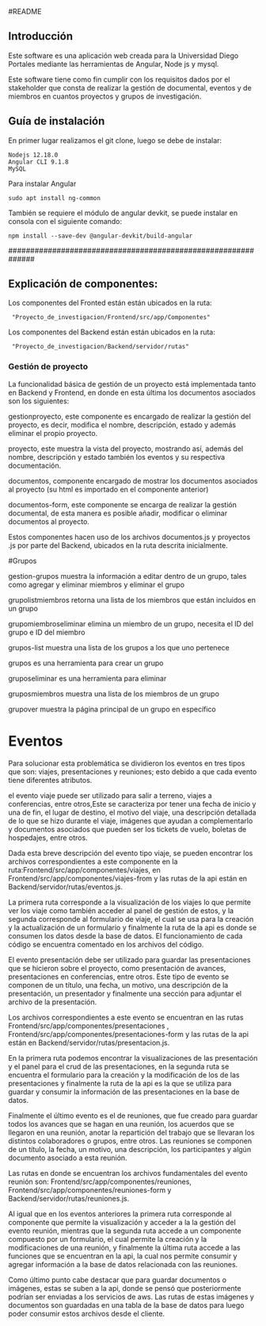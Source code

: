 #README

## Introducción

Este software es una aplicación web creada para la Universidad Diego Portales mediante las herramientas de Angular, Node js y mysql.

Este software tiene como fin cumplir con los requisitos dados por el stakeholder que consta de realizar la gestión de documental, eventos y de miembros en cuantos proyectos y grupos de investigación.


 ## Guía de instalación

En primer lugar realizamos el git clone, luego se debe de instalar:

```
Nodejs 12.18.0
Angular CLI 9.1.8
MySQL
```
Para instalar Angular 
```
sudo apt install ng-common

```


También se requiere el módulo de angular devkit, se puede instalar en consola con el siguiente comando:

```
npm install --save-dev @angular-devkit/build-angular
```


##############################################################

## Explicación de componentes:


Los componentes del Fronted están están ubicados en la ruta:
```
 "Proyecto_de_investigacion/Frontend/src/app/Componentes"
```

Los componentes del Backend están están ubicados en la ruta:
```
 "Proyecto_de_investigacion/Backend/servidor/rutas"
```

### Gestión de proyecto
La funcionalidad básica de gestión de un proyecto está implementada tanto en Backend y Frontend, en donde en esta última los documentos asociados son los siguientes:

gestionproyecto, este componente es encargado de realizar la gestión del proyecto, es decir, modifica el nombre, descripción, estado y además eliminar el propio proyecto.

proyecto, este muestra la vista del proyecto, mostrando así, además del nombre, descripción y estado también los eventos y su respectiva documentación.

documentos, componente encargado de mostrar los documentos asociados al proyecto (su html es importado en el componente anterior)

documentos-form, este componente se encarga de realizar la gestión documental, de esta manera es posible añadir, modificar o eliminar documentos al proyecto.

Estos componentes hacen uso de los archivos documentos.js y proyectos .js por parte del Backend, ubicados en la ruta descrita inicialmente.

#Grupos

gestion-grupos muestra la información a editar dentro de un grupo, tales como agregar y eliminar miembros y eliminar el grupo

grupolistmiembros retorna una lista de los miembros que están incluidos en un grupo

grupomiembroseliminar elimina un miembro de un grupo, necesita el ID del grupo e ID del miembro

grupos-list muestra una lista de los grupos a los que uno pertenece

grupos es una herramienta para crear un grupo

gruposeliminar es una herramienta para eliminar 

gruposmiembros muestra una lista de los miembros de un grupo

grupover muestra la página principal de un grupo en específico

# Eventos
Para solucionar esta problemática se dividieron los eventos en tres tipos que son: viajes, presentaciones y reuniones; esto debido a que cada evento tiene diferentes atributos.
 
el evento viaje puede ser utilizado para salir a terreno, viajes a conferencias, entre otros,Este se caracteriza por tener una fecha de inicio y una de fin, el lugar de destino, el motivo del viaje, una descripción detallada de lo que se hizo durante el viaje, imágenes que ayudan a complementarlo y documentos asociados que pueden ser los tickets de vuelo, boletas de hospedajes, entre otros.
 
Dada esta breve descripción del evento tipo viaje, se pueden encontrar los archivos correspondientes a este componente en la ruta:Frontend/src/app/componentes/viajes, en Frontend/src/app/componentes/viajes-from y las rutas de la api están en Backend/servidor/rutas/eventos.js.
 
La primera ruta corresponde a la visualización de los viajes lo que permite ver los viaje como también acceder al panel de gestión de estos, y la segunda corresponde al formulario de viaje, el cual se usa para la creación y la actualización de un formulario y finalmente la ruta de la api es donde se consumen los datos desde la base de datos. El funcionamiento de cada código se encuentra comentado en los archivos del código.
 
El evento presentación debe ser utilizado para guardar las presentaciones que se hicieron sobre el proyecto, como presentación de avances, presentaciones en conferencias, entre otros. Este tipo de evento se componen de un título, una fecha, un motivo, una descripción de la presentación, un presentador y finalmente una sección para adjuntar el archivo de la presentación.
 
Los archivos correspondientes a este evento se encuentran en las rutas Frontend/src/app/componentes/presentaciones , Frontend/src/app/componentes/presentaciones-form y las rutas de la api están en Backend/servidor/rutas/presentacion.js.
 
En la primera ruta podemos encontrar la visualizaciones de las presentación y el panel para el crud de las presentaciones, en la segunda ruta se encuentra el formulario para la creación y la modificación de los de las presentaciones y finalmente la ruta de la api es la que se utiliza para guardar y consumir la información de las presentaciones en la base de datos.
 
Finalmente el último evento es el de reuniones, que fue creado para guardar todos los avances que se hagan en una reunión, los acuerdos que se llegaron en una reunión, anotar la repartición del trabajo que se llevaran los distintos colaboradores o grupos, entre otros. Las reuniones se componen de un título, la fecha, un motivo, una descripción, los participantes y algún documento asociado a esta reunión.
 
Las rutas en donde se encuentran los archivos fundamentales del evento reunión son:
Frontend/src/app/componentes/reuniones, Frontend/src/app/componentes/reuniones-form y 
Backend/servidor/rutas/reuniones.js.

Al igual que en los eventos anteriores la primera ruta corresponde al componente que permite la visualización y acceder a la la gestión del evento reunión, mientras que la segunda ruta accede a un componente compuesto por un formulario, el cual permite la creación y la modificaciones de una reunión, y finalmente la última ruta accede a las funciones que se encuentran en la api, la cual nos permite consumir y agregar información a la base de datos relacionada con las reuniones.

Como último punto cabe destacar que para guardar documentos o imágenes, estas se suben a la api, donde se pensó que posteriormente podrían ser enviadas a los servicios de aws. Las rutas de estas imágenes y documentos son guardadas en una tabla de la base de datos para luego poder consumir estos archivos desde el cliente.
